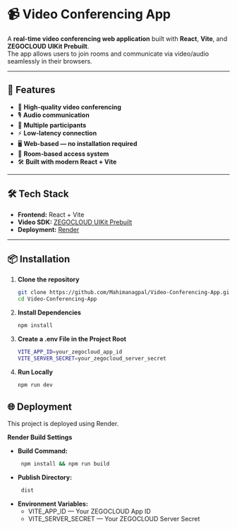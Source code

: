 # 📹 Video Conferencing App

A **real-time video conferencing web application** built with **React**, **Vite**, and **ZEGOCLOUD UIKit Prebuilt**.  
The app allows users to join rooms and communicate via video/audio seamlessly in their browsers.

---

## 🚀 Features
- 🎥 **High-quality video conferencing**
- 🎙 **Audio communication**
- 👥 **Multiple participants**
- ⚡ **Low-latency connection**
- 🖥 **Web-based — no installation required**
- 🔑 **Room-based access system**
- 🛠 **Built with modern React + Vite**

---

## 🛠 Tech Stack
- **Frontend:** React + Vite
- **Video SDK:** [ZEGOCLOUD UIKit Prebuilt](https://www.zegocloud.com/)
- **Deployment:** [Render](https://render.com/)

---

## 📦 Installation

1. **Clone the repository**
   ```bash
   git clone https://github.com/Mahimanagpal/Video-Conferencing-App.git
   cd Video-Conferencing-App
2. **Install Dependencies**
     ```bash
     npm install
3. **Create a .env File in the Project Root**
    ```bash
    VITE_APP_ID=your_zegocloud_app_id
    VITE_SERVER_SECRET=your_zegocloud_server_secret 
4. **Run Locally**
    ```bash
    npm run dev

## 🌐 Deployment
This project is deployed using Render.

**Render Build Settings**

- **Build Command:**
  ```bash
   npm install && npm run build

- **Publish Directory:**
  ```bash
   dist
  
- **Environment Variables:**
     - VITE_APP_ID — Your ZEGOCLOUD App ID
     - VITE_SERVER_SECRET — Your ZEGOCLOUD Server Secret

